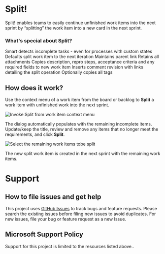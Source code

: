 # Split! 

Split! enables teams to easily continue unfinished work items into the next sprint by “splitting” the work item into a new card in the next sprint.

### What's special about Split?
Smart detects incomplete tasks - even for processes with custom states
Defaults split work item to the next iteration
Maintains parent link
Retains all attachments
Copies description, repro steps, acceptance criteria and any required fields to new work item
Inserts comment revision with links detailing the split operation
Optionally copies all tags

## How does it work? 
Use the context menu of a work item from the board or backlog to **Split** a work item with unfinished work into the next sprint.

![Invoke Split from work item context menu](/img/split-contextmenu.png "Context Menu")

The dialog automatically populates with the remaining incomplete items.
Update/keep the title, review and remove any items that no longer meet the requirements, and click **Split**.

![Select the remaining work items tobe split](/img/split-dialog.png "Dialog")

The new split work item is created in the next sprint with the remaining work items.

# Support

## How to file issues and get help

This project uses [GitHub Issues](https://github.com/microsoft/azure-boards-split/issues) to track bugs and feature requests. Please search the existing issues before filing new issues to avoid duplicates. For new issues, file your bug or feature request as a new Issue. 

## Microsoft Support Policy
Support for this project is limited to the resources listed above..
